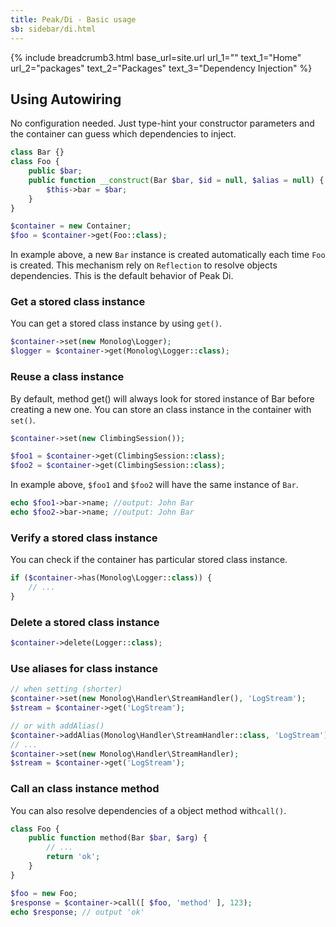 ```yaml
---
title: Peak/Di - Basic usage
sb: sidebar/di.html
---
```


{% include breadcrumb3.html base_url=site.url url_1="" text_1="Home" url_2="packages" text_2="Packages" text_3="Dependency Injection" %}

## Using Autowiring

No configuration needed. Just type-hint your constructor parameters and the container can guess which dependencies to inject.

```php
class Bar {}
class Foo {
    public $bar;
    public function __construct(Bar $bar, $id = null, $alias = null) {
        $this->bar = $bar;
    }
}

$container = new Container;
$foo = $container->get(Foo::class);
```
In example above, a new ``Bar`` instance is created automatically each time ```Foo``` is created. This mechanism rely on ```Reflection``` to resolve objects dependencies. This is the default behavior of Peak Di.

### Get a stored class instance

You can get a stored class instance by using ```get()```.

```php
$container->set(new Monolog\Logger);
$logger = $container->get(Monolog\Logger::class);
```


### Reuse a class instance

By default, method get() will always look for stored instance of Bar before creating a new one.
You can store an class instance in the container with ```set()```.

```php
$container->set(new ClimbingSession());

$foo1 = $container->get(ClimbingSession::class);
$foo2 = $container->get(ClimbingSession::class);
```

In example above, ```$foo1``` and ```$foo2``` will have the same instance of ```Bar```.

```php
echo $foo1->bar->name; //output: John Bar
echo $foo2->bar->name; //output: John Bar
```

### Verify a stored class instance

You can check if the container has particular stored class instance. 

```php
if ($container->has(Monolog\Logger::class)) {
    // ...
}
```

### Delete a stored class instance


```php
$container->delete(Logger::class);
```

### Use aliases for class instance


```php
// when setting (shorter)
$container->set(new Monolog\Handler\StreamHandler(), 'LogStream');
$stream = $container->get('LogStream');

// or with addAlias()
$container->addAlias(Monolog\Handler\StreamHandler::class, 'LogStream');
// ...
$container->set(new Monolog\Handler\StreamHandler);
$stream = $container->get('LogStream');
```

### Call an class instance method

You can also resolve dependencies of a object method with```call()```.

```php
class Foo {
    public function method(Bar $bar, $arg) {
        // ...
        return 'ok';
    }
}

$foo = new Foo;
$response = $container->call([ $foo, 'method' ], 123);
echo $response; // output 'ok'
```